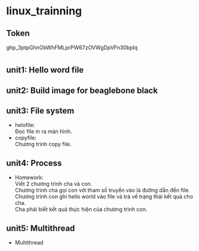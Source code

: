 #  linux_trainning
## Token
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
#


## unit1: Hello word file
## unit2: Build image for beaglebone black
## unit3: File system
- helofile:<br>
    Đọc file in ra màn hình.
- copyfile:<br>
   Chương trình copy file.

## unit4: Process
- Homework: <br>
    Viết 2 chương trình cha và con.<br>
    Chương trình cha gọi con với tham số truyền vào là đường dẫn đến file.<br>
    Chương trình con ghi hello world vào file và trả về trạng thái kết quả cho cha.<br>
    Cha phải biết kết quả thực hiện của chương trình con.<br>

## unit5: Multithread
- Multithread

